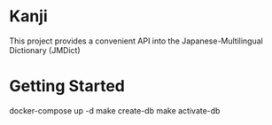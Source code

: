 # Kanji

This project provides a convenient API into the Japanese-Multilingual Dictionary (JMDict)

# Getting Started

docker-compose up -d
make create-db
make activate-db
